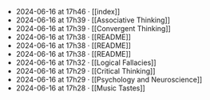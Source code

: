 - 2024-06-16 at 17h46 · [[index]]
- 2024-06-16 at 17h39 · [[Associative Thinking]]
- 2024-06-16 at 17h39 · [[Convergent Thinking]]
- 2024-06-16 at 17h38 · [[README]]
- 2024-06-16 at 17h38 · [[README]]
- 2024-06-16 at 17h38 · [[README]]
- 2024-06-16 at 17h32 · [[Logical Fallacies]]
- 2024-06-16 at 17h29 · [[Critical Thinking]]
- 2024-06-16 at 17h29 · [[Psychology and Neuroscience]]
- 2024-06-16 at 17h28 · [[Music Tastes]]
